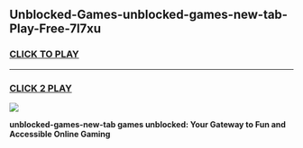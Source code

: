 
## Unblocked-Games-unblocked-games-new-tab-Play-Free-7l7xu
<h3>
<a href="https://premium76.site?title=unblocked-games-new-tab&ref=12A">CLICK TO PLAY</a></h3>
<hr>

<h3>
<a href="https://premium76.site?title=unblocked-games-new-tab&ref=12A">CLICK 2 PLAY</a>
  
</h3>

<a href="https://premium76.site?title=unblocked-games-new-tab&ref=12A"><img src="https://clearcache.store/games.png"></a>


**unblocked-games-new-tab games unblocked: Your Gateway to Fun and Accessible Online Gaming**

